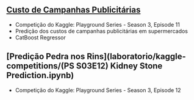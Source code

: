 ## [Custo de Campanhas Publicitárias](/laboratorio/kaggle-competitions/Media_Campaign_Cost.ipynb)

- Competição do Kaggle: Playground Series - Season 3, Episode 11
- Predição dos custos de campanhas publicitárias em supermercados
- CatBoost Regressor

## [Predição Pedra nos Rins](laboratorio/kaggle-competitions/(PS S03E12) Kidney Stone Prediction.ipynb)

- Competição do Kaggle: Playground Series - Season 3, Episode 12
